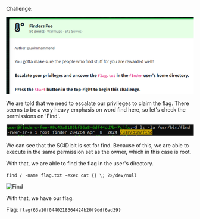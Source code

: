 Challenge:

![Challenge](images/1.challenge.PNG)

We are told that we need to escalate our privileges to claim the flag.  There seems to be a very heavy emphasis on word find here, so let's check the permissions on 'Find'.

![Extracting File](images/2.permissions.PNG)

We can see that the SGID bit is set for find.  Because of this, we are able to execute in the same permission set as the owner, which in this case is root.

With that, we are able to find the flag in the user's directory.

```find / -name flag.txt -exec cat {} \; 2>/dev/null```

![Find](images/3.find.PNG)

With that, we have our flag.

Flag: ```flag{63a10f0440218364424b20f9ddf6ad39}```